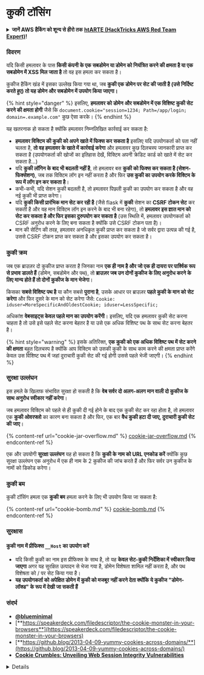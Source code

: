 # कुकी टॉसिंग

<details>

<summary><strong>जानें AWS हैकिंग को शून्य से हीरो तक</strong> <a href="https://training.hacktricks.xyz/courses/arte"><strong>htARTE (HackTricks AWS Red Team Expert)</strong></a><strong>!</strong></summary>

HackTricks का समर्थन करने के अन्य तरीके:

* यदि आप अपनी **कंपनी का विज्ञापन HackTricks में देखना चाहते हैं** या **HackTricks को PDF में डाउनलोड करना चाहते हैं** तो [**सब्सक्रिप्शन प्लान्स देखें**](https://github.com/sponsors/carlospolop)!
* [**आधिकारिक PEASS और HackTricks स्वैग**](https://peass.creator-spring.com) प्राप्त करें
* [**The PEASS Family**](https://opensea.io/collection/the-peass-family) की खोज करें, हमारा विशेष [**NFTs**](https://opensea.io/collection/the-peass-family) संग्रह
* **शामिल हों** 💬 [**डिस्कॉर्ड समूह**](https://discord.gg/hRep4RUj7f) या [**टेलीग्राम समूह**](https://t.me/peass) या हमें **ट्विटर** 🐦 [**@carlospolopm**](https://twitter.com/hacktricks\_live)** पर **फॉलो** करें।
* **अपने हैकिंग ट्रिक्स साझा करें, PRs सबमिट करके** [**HackTricks**](https://github.com/carlospolop/hacktricks) और [**HackTricks Cloud**](https://github.com/carlospolop/hacktricks-cloud) github repos में।

</details>

### विवरण

यदि किसी हमलावर के पास **किसी कंपनी के एक सबडोमेन या डोमेन को नियंत्रित करने की क्षमता है या एक सबडोमेन में XSS मिल जाता है** तो वह इस हमला कर सकता है।

कुकीज हैकिंग खंड में इसका उल्लेख किया गया था, जब **कुकी एक डोमेन पर सेट की जाती है (उसे निर्दिष्ट करते हुए) तो यह डोमेन और सबडोमेन में उपयोग किया जाएगा।**

{% hint style="danger" %}
इसलिए, **हमलावर को डोमेन और सबडोमेन में एक विशिष्ट कुकी सेट करने की क्षमता होगी** जैसे कि `document.cookie="session=1234; Path=/app/login; domain=.example.com"` कुछ ऐसा करके।
{% endhint %}

यह खतरनाक हो सकता है क्योंकि हमलावर निम्नलिखित कार्रवाई कर सकता है:

* **हमलावर विक्टिम की कुकी को अपने खाते में फिक्स कर सकता है** इसलिए यदि उपयोगकर्ता को पता नहीं चलता है, **तो वह हमलावर के खाते में कार्रवाई करेगा** और हमलावर कुछ दिलचस्प जानकारी प्राप्त कर सकता है (उपयोगकर्ता की खोजों का इतिहास देखें, विक्टिम अपनी क्रेडिट कार्ड को खाते में सेट कर सकता है...)
* यदि **कुकी लॉगिन के बाद भी बदलती नहीं है**, तो हमलावर बस **कुकी को फिक्स कर सकता है (सेशन-फिक्सेशन)**, जब तक विक्टिम लॉग इन नहीं करता है और फिर **उस कुकी का उपयोग करके विक्टिम के रूप में लॉग इन कर सकता है**।
* कभी-कभी, यदि सेशन कुकी बदलती है, तो हमलावर पिछली कुकी का उपयोग कर सकता है और वह नई कुकी भी प्राप्त करेगा।
* यदि **कुकी किसी प्रारंभिक मान सेट कर रही है** (जैसे flask में **कुकी** सेशन का **CSRF टोकन सेट** कर सकती है और यह मान विक्टिम लॉग इन करने के बाद भी बना रहेगा), तो **हमलावर इस ज्ञात मान को सेट कर सकता है और फिर इसका दुरुपयोग कर सकता है** (उस स्थिति में, हमलावर उपयोगकर्ता को CSRF अनुरोध करने के लिए बना सकता है क्योंकि उसे CSRF टोकन पता है)।
* मान की सेटिंग की तरह, हमलावर अनधिकृत कुकी प्राप्त कर सकता है जो सर्वर द्वारा उत्पन्न की गई है, उससे CSRF टोकन प्राप्त कर सकता है और इसका उपयोग कर सकता है।

### कुकी क्रम

जब एक ब्राउज़र दो कुकीज प्राप्त करता है जिनका नाम **एक ही नाम है और जो एक ही दायरा पर पार्श्विक रूप से प्रभाव डालते हैं** (डोमेन, सबडोमेन और पथ), तो **ब्राउज़र जब उन दोनों कुकीज के लिए अनुरोध करने के लिए मान्य होते हैं तो दोनों कुकीज के मान भेजेगा**।

किसका **सबसे विशिष्ट पथ है** या कौन सबसे **पुराना है**, उसके आधार पर ब्राउज़र **पहले कुकी के मान को सेट करेगा** और फिर दूसरे के मान को सेट करेगा जैसे: `Cookie: iduser=MoreSpecificAndOldestCookie; iduser=LessSpecific;`

अधिकांश **वेबसाइट्स केवल पहले मान का उपयोग करेंगी**। इसलिए, यदि एक हमलावर कुकी सेट करना चाहता है तो उसे इसे पहले सेट करना बेहतर है या उसे एक अधिक विशिष्ट पथ के साथ सेट करना बेहतर है।

{% hint style="warning" %}
इसके अतिरिक्त, **एक कुकी को एक अधिक विशिष्ट पथ में सेट करने की क्षमता** बहुत दिलचस्प है क्योंकि आप विक्टिम को उसकी कुकी के साथ काम करने की क्षमता प्राप्त करेंगे केवल उस विशिष्ट पथ में जहां दुराचारी कुकी सेट की गई होगी उससे पहले भेजी जाएगी।
{% endhint %}

### सुरक्षा उल्लंघन

इस हमले के खिलाफ संभावित सुरक्षा हो सकती है कि **वेब सर्वर दो अलग-अलग मान वाली दो कुकीज के साथ अनुरोध स्वीकार नहीं करेगा**।

जब हमलावर विक्टिम को पहले से ही कुकी दी गई होने के बाद एक कुकी सेट कर रहा होता है, तो हमलावर एक **कुकी ओवरफ्लो** का कारण बना सकता है और फिर, एक बार **वैध कुकी हटा दी जाए, दुराचारी कुकी सेट की जाए**।

{% content-ref url="cookie-jar-overflow.md" %}
[cookie-jar-overflow.md](cookie-jar-overflow.md)
{% endcontent-ref %}

एक और उपयोगी **सुरक्षा उल्लंघन** यह हो सकता है कि **कुकी के नाम को URL एनकोड करें** क्योंकि कुछ सुरक्षा उल्लंघन एक अनुरोध में एक ही नाम के 2 कुकीज की जांच करते हैं और फिर सर्वर उन कुकीज के नामों को डिकोड करेगा।

### कुकी बम

कुकी टॉसिंग हमला एक **कुकी बम** हमला करने के लिए भी उपयोग किया जा सकता है:

{% content-ref url="cookie-bomb.md" %}
[cookie-bomb.md](cookie-bomb.md)
{% endcontent-ref %}

### सुरक्षा**स**

#### **कुकी नाम में प्रीफिक्स `__Host` का उपयोग करें**

* यदि किसी कुकी का नाम इस प्रीफिक्स के साथ है, तो यह **केवल सेट-कुकी निर्देशिका में स्वीकार किया जाएगा** अगर यह सुरक्षित उत्पादन से भेजा गया है, डोमेन विशेषता शामिल नहीं करता है, और पथ विशेषता को / पर सेट किया गया है।
* **यह उपयोगकर्ता को अपेक्षित डोमेन में कुकी को मजबूर नहीं करने देता क्योंकि ये कुकीज "डोमेन-लॉक्ड" के रूप में देखी जा सकती हैं**

### संदर्भ

* [**@blueminimal**](https://twitter.com/blueminimal)
* [**https://speakerdeck.com/filedescriptor/the-cookie-monster-in-your-browsers**](https://speakerdeck.com/filedescriptor/the-cookie-monster-in-your-browsers)
* [**https://github.blog/2013-04-09-yummy-cookies-across-domains/**](https://github.blog/2013-04-09-yummy-cookies-across-domains/)
* [**Cookie Crumbles: Unveiling Web Session Integrity Vulnerabilities**](https://www.youtube.com/watch?v=F\_wAzF4a7Xg)

<details
